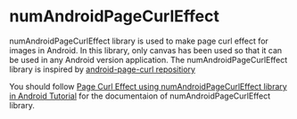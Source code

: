 # numAndroidPageCurlEffect
numAndroidPageCurlEffect library is used to make page curl effect for images in Android. In this library, only canvas has been used so that it can be used in any Android version application. The numAndroidPageCurlEffect library is inspired by [android-page-curl repositiory](https://github.com/MysticTreeGames/android-page-curl)

You should follow [Page Curl Effect using numAndroidPageCurlEffect library in Android Tutorial]()  for the documentaion of numAndroidPageCurlEffect library. 
